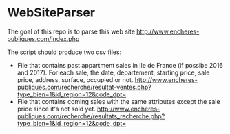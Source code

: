 # WebSiteParser
The goal of this repo is to parse this web site
http://www.encheres-publiques.com/index.php

The script should produce two csv files:
- File that contains past appartment sales in Ile de France (if possibe 2016 and 2017).
  For each sale, the date, departement, starting price, sale price, address, surface, occupied or not.
  http://www.encheres-publiques.com/recherche/resultat-ventes.php?type_bien=1&id_region=12&code_dpt=
- File that contains coming sales with the same attributes except the sale price since it's not sold yet.
  http://www.encheres-publiques.com/recherche/resultats_recherche.php?type_bien=1&id_region=12&code_dpt=

